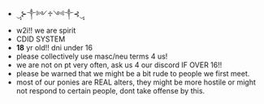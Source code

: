 - ‿̩͙⊱༒︎༻♱༺༒︎⊰‿̩͙
- w2i!! we are spirit
- CDID SYSTEM
- **18** yr old!! dni under 16
- please collectively use masc/neu terms 4 us!
- we are not on pt very often, ask us 4 our discord IF OVER 16!!
- please be warned that we might be a bit rude to people we first meet.
- most of our ponies are REAL alters, they might be more hostile or might not respond to certain people, dont take offense by this.
